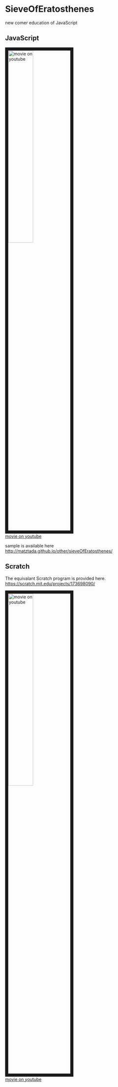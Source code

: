 # SieveOfEratosthenes
new comer education of JavaScript

## JavaScript
<a href="http://www.youtube.com/watch?feature=player_embedded&v=P8PapbXCfVU
" target="_blank"><img src="http://img.youtube.com/vi/P8PapbXCfVU/0.jpg" 
alt="movie on youtube" width=40% border="10" /></a>  
[movie on youtube](https://www.youtube.com/watch?v=P8PapbXCfVU)    

sample is available here  
<http://matztada.github.io/other/sieveOfEratosthenes/>

## Scratch
The equivalant Scratch program is provided here.  
<https://scratch.mit.edu/projects/173698090/>  

<a href="http://www.youtube.com/watch?feature=player_embedded&v=E4gg36c0Ris
" target="_blank"><img src="http://img.youtube.com/vi/E4gg36c0Ris/0.jpg" 
alt="movie on youtube" width=40% border="10" /></a>  
[movie on youtube](https://www.youtube.com/watch?v=E4gg36c0Ris)  
